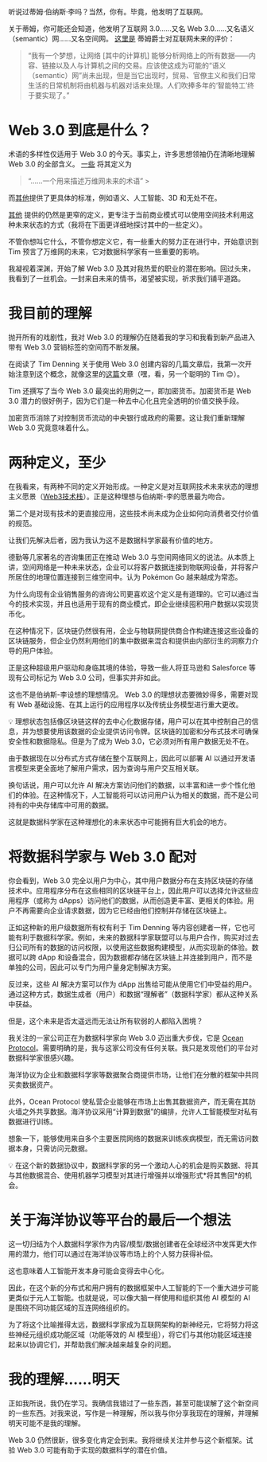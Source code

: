 

听说过蒂姆·伯纳斯·李吗？当然，你有。毕竟，他发明了互联网。

关于蒂姆，你可能还会知道，他发明了互联网 3.0……又名 Web 3.0……又名语义（semantic）网……又名空间网。 [这里是](https://www.historyofinformation.com/detail.php?id=3343) 蒂姆爵士对互联网未来的评价：

> “我有一个梦想，让网络 [其中的计算机] 能够分析网络上的所有数据——内容、链接以及人与计算机之间的交易。应该使这成为可能的“语义（semantic）网”尚未出现，但是当它出现时，贸易、官僚主义和我们日常生活的日常机制将由机器与机器对话来处理。人们吹捧多年的‘智能特工’终于要实现了。”
> 

# **Web 3.0 到底是什么？**

术语的多样性仅适用于 Web 3.0 的今天。事实上，许多思想领袖仍在清晰地理解 Web 3.0 的全部含义。 [一些](https://www.igi-global.com/dictionary/infoxication/32201) 将其定义为

> “……一个用来描述万维网未来的术语” >
> 

而[其他](https://www.expert.ai/blog/web-3-0/)提供了更具体的标准，例如语义、人工智能、3D 和无处不在。

[其他](https://www2.deloitte.com/us/en/insights/topics/digital-transformation/web-3-0-technologies-in-business.html) 提供的仍然是更窄的定义，更专注于当前商业模式可以使用空间技术利用这种未来状态的方式（我将在下面更详细地探讨其中的一些定义）。

不管你想叫它什么，不管你想定义它，有一些重大的努力正在进行中，开始意识到 Tim 预言了万维网的未来，它对数据科学家有一些重要的影响。

我凝视着深渊，开始了解 Web 3.0 及其对我热爱的职业的潜在影响。回过头来，我看到了一丝机会。一封来自未来的情书，渴望被实现，祈求我们铺平道路。

# 我目前的理解

抛开所有的戏剧性，我对 Web 3.0 的理解仍在随着我的学习和我看到新产品进入带有 Web 3.0 营销标签的空间而不断发展。

在阅读了 Tim Denning 关于使用 Web 3.0 创建内容的几篇文章后，我第一次开始注意到这个概念，就像这里的[这篇](https://www.notion.so/Dear-Data-Scientists-I-Love-You-Sincerely-Web-3-0-by-Brandon-Cosley-Towards-Data-Science-1bad698e1bca4caea228b1a4892f473e)文章（嘿，看，另一个聪明的 Tim 😊）。

Tim 还撰写了当今 Web 3.0 最突出的用例之一，即加密货币。加密货币是 Web 3.0 潜力的很好例子，因为它们是一种去中心化且完全透明的价值交换手段。

加密货币消除了对控制货币流动的中央银行或政府的需要。这让我们重新理解 Web 3.0 究竟意味着什么。

# 两种定义，至少

在我看来，有两种不同的定义开始形成。一种定义是对互联网技术未来状态的理想主义愿景（[Web3技术栈](https://appinventiv.com/blog/web-3-0-blockchain-impact-on-businesses/)）。正是这种理想与伯纳斯-李的愿景最为吻合。

第二个是对现有技术的更直接应用，这些技术尚未成为企业如何向消费者交付价值的规范。

让我们先解决后者，因为我认为这不是数据科学家最有价值的地方。

德勤等几家著名的咨询集团正在推动 Web 3.0 与空间网络同义的说法。从本质上讲，空间网络是一种未来状态，企业可以将客户数据连接到物联网设备，并将客户所居住的地理位置连接到三维空间中。认为 Pokémon Go 越来越成为常态。

为什么向现有企业销售服务的咨询公司更喜欢这个定义是有道理的。它可以通过当今的技术实现，并且也适用于现有的商业模式，即企业继续囤积用户数据以实现货币化。

在这种情况下，区块链仍然很有用，企业与物联网提供商合作构建连接这些设备的区块链服务，但企业仍然利用他们的集中数据来混合和提供由内部衍生的洞察力介导的用户体验。

正是这种超级用户驱动和身临其境的体验，导致一些人将亚马逊和 Salesforce 等现有公司标记为 Web 3.0 公司，但事实并非如此。

这也不是伯纳斯-李设想的理想情况。 Web 3.0 的理想状态要微妙得多，需要对现有 Web 基础设施、在其上运行的应用程序以及传统业务模型进行重大更改。

<aside>
💡 理想状态包括像区块链这样的去中心化数据存储，用户可以在其中控制自己的信息，并为想要使用该数据的企业提供访问令牌。区块链的加密和分布式技术可确保安全性和数据隐私。但是为了成为 Web 3.0，它必须对所有用户数据无处不在。

</aside>

由于数据现在以分布式方式存储在整个互联网上，因此可以部署 AI 以通过开发语言模型来更全面地了解用户需求，因为查询与用户交互相关联。

换句话说，用户可以允许 AI 解决方案访问他们的数据，以丰富和进一步个性化他们的体验。在这种情况下，人工智能将可以访问用户认为相关的数据，而不是公司持有的中央存储库中可用的数据。

这就是数据科学家在这种理想化的未来状态中可能拥有巨大机会的地方。

# 将数据科学家与 Web 3.0 配对

你会看到，Web 3.0 完全以用户为中心，其中用户数据分布在支持区块链的存储技术中。应用程序分布在这些相同的区块链平台上，因此用户可以选择允许这些应用程序（或称为 dApps）访问他们的数据，从而创造更丰富、更相关的体验。用户不再需要向企业请求数据，因为它已经由他们控制并存储在区块链上。

正如这种新的用户级数据所有权有利于 Tim Denning 等内容创建者一样，它也可能有利于数据科学家。例如，未来的数据科学家联盟可以与用户合作，购买对过去归公司所有的数据的访问权限，以使用这些数据构建模型，从而实现新的体验。数据可以跨 dApp 和设备混合，因为数据都存储在区块链上并连接到用户，而不是单独的公司，因此可以专门为用户量身定制解决方案。

反过来，这些 AI 解决方案可以作为 dApp 出售给可能从使用它们中受益的用户。通过这种方式，数据生成者（用户）和数据“理解者”（数据科学家）都从这种关系中获益。

但是，这个未来是否太遥远而无法让所有软弱的人都陷入困境？

我关注的一家公司正在为数据科学家向 Web 3.0 迈出重大步伐，它是 [Ocean Protocol](https://oceanprotocol.com/)。需要明确的是，我与这家公司没有任何关联。我只是发现他们的平台对数据科学家很感兴趣。

海洋协议为企业和数据科学家等数据聚合商提供市场，让他们在分散的框架中共同买卖数据资产。

此外，Ocean Protocol 使私营企业能够在市场上出售其数据资产，而无需在其防火墙之外共享数据。海洋协议采用“计算到数据”的编排，允许人工智能模型对私有数据进行训练。

想象一下，能够使用来自多个主要医院网络的数据来训练疾病模型，而无需访问数据本身，只需访问元数据。

<aside>
💡 在这个新的数据协议中，数据科学家的另一个激动人心的机会是购买数据、将其与其他数据混合、使用机器学习模型对其进行增强并以增强形式*将其售回*的机会。

</aside>

# 关于海洋协议等平台的最后一个想法

这一切归结为个人数据科学家作为内容/模型/数据创建者在全球经济中发挥更大作用的潜力，他们可以通过在海洋协议等市场上的个人努力获得补偿。

这也意味着人工智能开发本身可能会变得去中心化。

因此，在这个新的分布式和用户拥有的数据框架中人工智能的下一个重大进步可能更类似于元人工智能。也就是说，可以像大脑一样使用和组织其他 AI 模型的 AI 是围绕不同功能区域的互连网络组织的。

为了将这个比喻推得太远，数据科学家成为互联网架构的新神经元，它将努力将这些神经元组织成功能区域（功能等效的 AI 模型组），将它们与其他功能区域连接起来以协调它们，并帮助我们解决越来越复杂的问题。

# 我的理解……明天

正如我所说，我仍在学习。我确信我错过了一些东西，甚至可能误解了这个新空间的一些东西。对我来说，写作是一种理解，所以我与你分享我现在的理解，并理解明天可能不是我的理解。

Web 3.0 仍然很新，很多变化肯定会到来。我将继续关注并参与这个新框架。试验 Web 3.0 可能有助于实现的数据科学的潜在价值。
